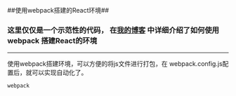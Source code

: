 ##使用webpack搭建的React环境##

### 这里仅仅是一个示范性的代码， 在[我的博客](www.cnblogs.com/zhuzhenwei918) 中详细介绍了如何使用webpack 搭建React的环境


***
  使用webpack搭建环境，可以方便的将js文件进行打包，在 webpack.config.js配置后，就可以实现自动化了。

`webpack`